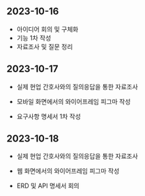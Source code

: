 ## 2023-10-16

- 아이디어 회의 및 구체화
- 기능 1차 작성
- 자료조사 및 질문 정리

## 2023-10-17

- 실제 현업 간호사와의 질의응답을 통한 자료조사

- 모바일 화면에서의 와이어프레임 피그마 작성

- 요구사항 명세서 1차 작성

## 2023-10-18

- 실제 현업 간호사와의 질의응답을 통한 자료조사

- 웹 화면에서의 와이어프레임 피그마 작성

- ERD 및 API 명세서 회의
